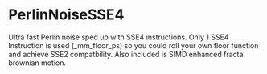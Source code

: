 # PerlinNoiseSSE4
Ultra fast Perlin noise sped up with SSE4 instructions.  Only 1 SSE4 Instruction is used (_mm_floor_ps)  so you could roll your own floor function and achieve SSE2 compatbility. 
Also included is SIMD enhanced fractal brownian motion.